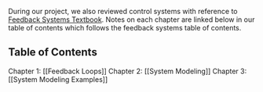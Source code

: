 During our project, we also reviewed control systems with reference to [Feedback Systems Textbook](Documents/Feedback_Systems_Textbook.pdf). Notes on each chapter are linked below in our table of contents which follows the feedback systems table of contents.

## Table of Contents
Chapter 1: [[Feedback Loops]]
Chapter 2: [[System Modeling]]
Chapter 3: [[System Modeling Examples]]

